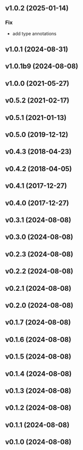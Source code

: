 ## v1.0.2 (2025-01-14)

### Fix

- add type annotations

## v1.0.1 (2024-08-31)

## v1.0.1b9 (2024-08-08)

## v1.0.0 (2021-05-27)

## v0.5.2 (2021-02-17)

## v0.5.1 (2021-01-13)

## v0.5.0 (2019-12-12)

## v0.4.3 (2018-04-23)

## v0.4.2 (2018-04-05)

## v0.4.1 (2017-12-27)

## v0.4.0 (2017-12-27)

## v0.3.1 (2024-08-08)

## v0.3.0 (2024-08-08)

## v0.2.3 (2024-08-08)

## v0.2.2 (2024-08-08)

## v0.2.1 (2024-08-08)

## v0.2.0 (2024-08-08)

## v0.1.7 (2024-08-08)

## v0.1.6 (2024-08-08)

## v0.1.5 (2024-08-08)

## v0.1.4 (2024-08-08)

## v0.1.3 (2024-08-08)

## v0.1.2 (2024-08-08)

## v0.1.1 (2024-08-08)

## v0.1.0 (2024-08-08)
